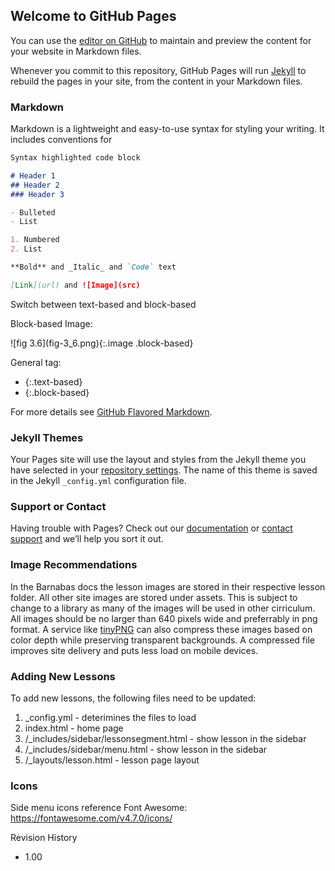 ## Welcome to GitHub Pages

You can use the [editor on GitHub](https://github.com/poproar/Barnabas-Instructors-Guide/edit/master/README.md) to maintain and preview the content for your website in Markdown files.

Whenever you commit to this repository, GitHub Pages will run [Jekyll](https://jekyllrb.com/) to rebuild the pages in your site, from the content in your Markdown files.

### Markdown

Markdown is a lightweight and easy-to-use syntax for styling your writing. It includes conventions for

```markdown
Syntax highlighted code block

# Header 1
## Header 2
### Header 3

- Bulleted
- List

1. Numbered
2. List

**Bold** and _Italic_ and `Code` text

[Link](url) and ![Image](src)
```

Switch between text-based and block-based

Block-based Image:
<div>![fig 3.6](fig-3_6.png){:.image .block-based}</div>

General tag:
- {:.text-based}
- {:.block-based}


For more details see [GitHub Flavored Markdown](https://guides.github.com/features/mastering-markdown/).

### Jekyll Themes

Your Pages site will use the layout and styles from the Jekyll theme you have selected in your [repository settings](https://github.com/poproar/Barnabas-Instructors-Guide/settings). The name of this theme is saved in the Jekyll `_config.yml` configuration file.

### Support or Contact

Having trouble with Pages? Check out our [documentation](https://help.github.com/categories/github-pages-basics/) or [contact support](https://github.com/contact) and we’ll help you sort it out.

### Image Recommendations

In the Barnabas docs the lesson images are stored in their respective lesson folder. All other site images are stored under assets. This is subject to change to a library as many of the images will be used in other cirriculum. All images should be no larger than 640 pixels wide and preferrably in png format. A service like [tinyPNG](https://tinypng.com) can also compress these images based on color depth while preserving transparent backgrounds. A compressed file improves site delivery and puts less load on mobile devices. 

### Adding New Lessons

To add new lessons, the following files need to be updated:
1. _config.yml - deterimines the files to load
2. index.html - home page
3. /_includes/sidebar/lessonsegment.html - show lesson in the sidebar
4. /_includes/sidebar/menu.html - show lesson in the sidebar
5. /_layouts/lesson.html - lesson page layout

### Icons

Side menu icons reference Font Awesome: https://fontawesome.com/v4.7.0/icons/


Revision History
- 1.00
